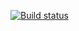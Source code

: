 [![Build status](https://ci.appveyor.com/api/projects/status/85f2h34yce78tar9?svg=true)](https://ci.appveyor.com/project/leipoa/eho)